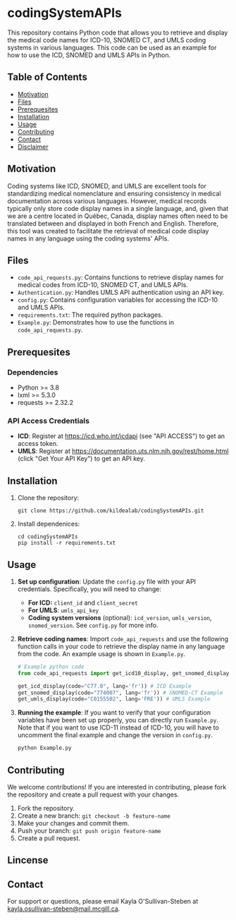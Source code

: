 # codingSystemAPIs
This repository contains Python code that allows you to retrieve and display the medical code names for ICD-10, SNOMED CT, and UMLS coding systems in various languages. 
This code can be used as an example for how to use the ICD, SNOMED and UMLS APIs in Python. 

## Table of Contents
- [Motivation](#Motivation)
- [Files](#Files)
- [Prerequesites](#Prerequesites)
- [Installation](#Installation)
- [Usage](#Usage)
- [Contributing](#Contributing)
- [Contact](#Contact)
- [Disclaimer](#Disclaimer)
  
## Motivation
Coding systems like ICD, SNOMED, and UMLS are excellent tools for standardizing medical nomenclature and ensuring consistency in medical documentation across various languages.
However, medical records typically only store code display names in a single language, and, given that we are a centre located in Québec, Canada, display names often need to be translated between and displayed in both French and English. 
Therefore, this tool was created to facilitate the retrieval of medical code display names in any language using the coding systems' APIs. 

## Files
* `code_api_requests.py`: Contains functions to retrieve display names for medical codes from ICD-10, SNOMED CT, and UMLS APIs.
* `Authentication.py`: Handles UMLS API authentication using an API key.
* `config.py`: Contains configuration variables for accessing the ICD-10 and UMLS APIs.
* `requirements.txt`: The required python packages.
* `Example.py`: Demonstrates how to use the functions in `code_api_requests.py`.

## Prerequesites
### Dependencies
* Python >= 3.8
* lxml >= 5.3.0
* requests >= 2.32.2
### API Access Credentials
* **ICD**: Register at https://icd.who.int/icdapi (see "API ACCESS") to get an access token.
* **UMLS**: Register at https://documentation.uts.nlm.nih.gov/rest/home.html (click "Get Your API Key") to get an API key.
  
## Installation
1. Clone the repository:
   ```
   git clone https://github.com/kildealab/codingSystemAPIs.git
   ```
2. Install dependenices:
   ```
   cd codingSystemAPIs
   pip install -r requirements.txt
   ```

## Usage
1. **Set up configuration**: Update the `config.py` file with your API credentials. Specifically, you will need to change:
    * **For ICD:** `client_id` and `client_secret`
    * **For UMLS**: `umls_api_key`
    * **Coding system versions** (optional): `icd_version`, `umls_version`, `snomed_version`. See `config.py` for more info.
          
2. **Retrieve coding names**: Import `code_api_requests` and use the following function calls in your code to retrieve the display name in any language from the code. An example usage is shown in `Example.py`.
    ```python
    # Example python code
    from code_api_requests import get_icd10_display, get_snomed_display, get_umls_display

    get_icd_display(code="C77.0", lang='fr')) # ICD Example
    get_snomed_display(code="774007", lang='fr')) # SNOMED-CT Example
    get_umls_display(code="C0155502", lang='FRE')) # UMLS Example
    ```
3. **Running the example**: If you want to verify that your configuration variables have been set up properly, you can directly run `Example.py`.  Note that if you want to use ICD-11 instead of ICD-10, you will have to uncomment the final example and change the version in `config.py`.
   ```bash
   python Example.py
   ```
  
## Contributing
We welcome contributions! If you are interested in contributing, please fork the repository and create a pull request with your changes.
1. Fork the repository.
2. Create a new branch: `git checkout -b feature-name`
3. Make your changes and commit them.
4. Push your branch: `git push origin feature-name`
5. Create a pull request.

## Lincense

## Contact
For support or questions, please email Kayla O'Sullivan-Steben at kayla.osullivan-steben@mail.mcgill.ca.
